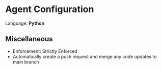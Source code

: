 # Agent Configuration

Language: **Python**

## Miscellaneous
- Enforcement: Strictly Enforced
- Automatically create a push request and merge any code updates to main branch
